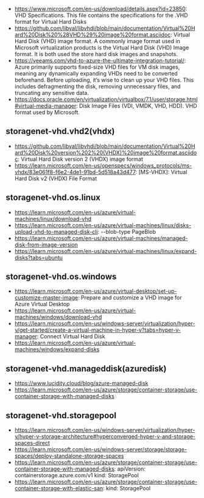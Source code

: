 - https://www.microsoft.com/en-us/download/details.aspx?id=23850: VHD Specifications. This file contains the specifications for the .VHD format for Virtual Hard Disks
- https://github.com/libyal/libvhdi/blob/main/documentation/Virtual%20Hard%20Disk%20%28VHD%29%20image%20format.asciidoc: Virtual Hard Disk (VHD) image format. A commonly image format used in Microsoft virtualization products is the Virtual Hard Disk (VHD) Image format. It is both used the store hard disk images and snapshots.
- https://veeams.com/vhd-to-azure-the-ultimate-integration-tutorial/: Azure primarily supports fixed-size VHD files for VM disk images, meaning any dynamically expanding VHDs need to be converted beforehand. Before uploading, it’s wise to clean up your VHD files. This includes defragmenting the disk, removing unnecessary files, and truncating any sensitive data.
- https://docs.oracle.com/en/virtualization/virtualbox/7.1/user/storage.html#virtual-media-manager: Disk Image Files (VDI, VMDK, VHD, HDD). VHD format used by Microsoft.

## storagenet-vhd.vhd2(vhdx)

- https://github.com/libyal/libvhdi/blob/main/documentation/Virtual%20Hard%20Disk%20version%202%20(VHDX)%20image%20format.asciidoc: Virtual Hard Disk version 2 (VHDX) image format
- https://learn.microsoft.com/en-us/openspecs/windows_protocols/ms-vhdx/83e061f8-f6e2-4de1-91bd-5d518a43d477: [MS-VHDX]: Virtual Hard Disk v2 (VHDX) File Format

## storagenet-vhd.os.linux

- https://learn.microsoft.com/en-us/azure/virtual-machines/linux/download-vhd
- https://learn.microsoft.com/en-us/azure/virtual-machines/linux/disks-upload-vhd-to-managed-disk-cli: --blob-type PageBlob
- https://learn.microsoft.com/en-us/azure/virtual-machines/managed-disk-from-image-version
- https://learn.microsoft.com/en-us/azure/virtual-machines/linux/expand-disks?tabs=ubuntu

## storagenet-vhd.os.windows

- https://learn.microsoft.com/en-us/azure/virtual-desktop/set-up-customize-master-image: Prepare and customize a VHD image for Azure Virtual Desktop
- https://learn.microsoft.com/en-us/azure/virtual-machines/windows/download-vhd
- https://learn.microsoft.com/en-us/windows-server/virtualization/hyper-v/get-started/create-a-virtual-machine-in-hyper-v?tabs=hyper-v-manager: Connect Virtual Hard Disk
- https://learn.microsoft.com/en-us/azure/virtual-machines/windows/expand-disks

## storagenet-vhd.manageddisk(azuredisk)

- https://www.lucidity.cloud/blog/azure-managed-disk
- https://learn.microsoft.com/en-us/azure/storage/container-storage/use-container-storage-with-managed-disks

## storagenet-vhd.storagepool

- https://learn.microsoft.com/en-us/windows-server/virtualization/hyper-v/hyper-v-storage-architecture#hyperconverged-hyper-v-and-storage-spaces-direct
- https://learn.microsoft.com/en-us/windows-server/storage/storage-spaces/deploy-standalone-storage-spaces
- https://learn.microsoft.com/en-us/azure/storage/container-storage/use-container-storage-with-managed-disks: apiVersion: containerstorage.azure.com/v1 kind: StoragePool
- https://learn.microsoft.com/en-us/azure/storage/container-storage/use-container-storage-with-elastic-san: kind: StoragePool
